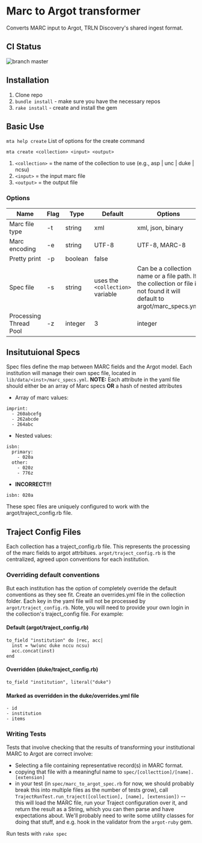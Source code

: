 # Marc to Argot transformer

Converts MARC input to Argot, TRLN Discovery's shared ingest format.


## CI Status

![branch master](https://travis-ci.org/trln/marc-to-argot.svg?branch=master)

## Installation
1. Clone repo
2. `bundle install` - make sure you have the necessary repos
3. `rake install` - create and install the gem

## Basic Use
`mta help create`
List of options for the create command

`mta create <collection> <input> <output>`
1. `<collection>` = the name of the collection to use (e.g., asp | unc | duke | ncsu)
2. `<input>` = the input marc file
3. `<output>` = the output file

### Options

| Name | Flag | Type | Default | Options |
| ---- | ---- | ---- | ---- | ---- |
| Marc file type | -t | string | xml | xml, json, binary |
| Marc encoding | -e | string | UTF-8 | UTF-8, MARC-8 |
| Pretty print | -p | boolean | false | |
| Spec file | -s | string | uses the `<collection>` variable | Can be a collection name or a file path. If the collection or file is not found it will default to argot/marc_specs.yml |
| Processing Thread Pool | -z | integer | 3 | integer |


## Insitutuional Specs
Spec files define the map between MARC fields and the Argot model. Each institution will manage their own spec file, located in `lib/data/<inst>/marc_specs.yml`.
**NOTE:** Each attribute in the yaml file should either be an array of Marc specs **OR** a hash of nested attributes

* Array of marc values:
```
imprint:
  - 260abcefg
  - 262abcde
  - 264abc
```
* Nested values:
```
isbn:
  primary:
    - 020a
  other: 
    - 020z
    - 776z
```
* **INCORRECT!!!**
```
isbn: 020a
```

These spec files are uniquely configured to work with the argot/traject_config.rb file. 

## Traject Config Files
Each collection has a traject_config.rb file. This represents the processing of the marc fields to argot attrbitues. `argot/traject_config.rb` is the centralized, agreed upon conventions for each institution.

### Overriding default conventions
But each institution has the option of completely override the default conventions as they see fit. Create an overrides.yml file in the collection folder. Each key in the yaml file will not be processed by `argot/traject_config.rb`. Note, you will need to provide your own login in the collection's traject_config file. For example:

#### Default (argot/traject_config.rb)
```
to_field "institution" do |rec, acc|
  inst = %w(unc duke nccu ncsu)
  acc.concat(inst)
end
```

#### Overridden (duke/traject_config.rb)
```
to_field "institution", literal("duke")
```

#### Marked as overridden in the duke/overrides.yml file
```
- id
- institution
- items
```

### Writing Tests

Tests that involve checking that the results of transforming your institutional MARC to Argot are correct involve:

  * Selecting a file containing representative record(s) in MARC format.
  * copying that file with a meaningful name to `spec/[collecttion]/[name].[extension]`
  * in your test (in `spec/marc_to_argot_spec.rb` for now, we should probably break this into multiple files as the number of tests grow), call `TrajectRunTest.run_traject([collection], [name], [extension])` -- this will load the MARC file, run your Traject configuration over it, and return the result as a String, which you can then parse and have expectations about.  We'll probably need to write some utility classes for doing that stuff, and e.g. hook in the validator from the `argot-ruby` gem.

Run tests with `rake spec`
